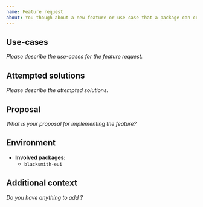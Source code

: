 ```yaml
---
name: Feature request
about: You though about a new feature or use case that a package can cover
---
```


## Use-cases

*Please describe the use-cases for the feature request.*

## Attempted solutions

*Please describe the attempted solutions.*

## Proposal

*What is your proposal for implementing the feature?*

## Environment

- **Involved packages:**
  - `blacksmith-eui`

## Additional context

*Do you have anything to add ?*

